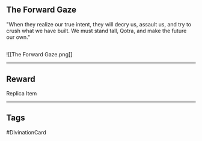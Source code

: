 ## The Forward Gaze
"When they realize our true intent, they will decry us, assault us, and try to crush what we have built. We must stand tall, Qotra, and make the future our own."
## 
![[The Forward Gaze.png]]

---
## Reward
Replica Item

---
## Tags
#DivinationCard